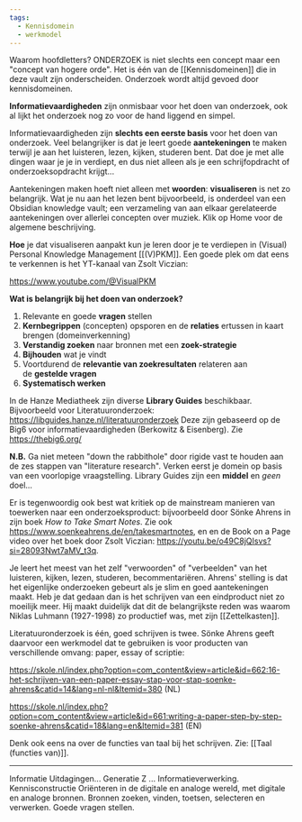 ```yaml
---
tags:
  - Kennisdomein
  - werkmodel
---
```

Waarom hoofdletters? ONDERZOEK is niet slechts een concept maar een "concept van hogere orde". Het is één van de [[Kennisdomeinen]] die in deze vault zijn onderscheiden. Onderzoek wordt altijd gevoed door kennisdomeinen. 

**Informatievaardigheden** zijn onmisbaar voor het doen van onderzoek, ook al lijkt het onderzoek nog zo voor de hand liggend en simpel.

Informatievaardigheden zijn **slechts een eerste basis** voor het doen van onderzoek. Veel belangrijker is dat je leert goede **aantekeningen** te maken terwijl je aan het luisteren, lezen, kijken, studeren bent. Dat doe je met alle dingen waar je je in verdiept, en dus niet alleen als je een schrijfopdracht of onderzoeksopdracht krijgt...

Aantekeningen maken hoeft niet alleen met **woorden**: **visualiseren** is net zo belangrijk. Wat je nu aan het lezen bent bijvoorbeeld, is onderdeel van een Obsidian knowledge vault; een verzameling van aan elkaar gerelateerde aantekeningen over allerlei concepten over muziek.
Klik op Home voor de algemene beschrijving.

**Hoe** je dat visualiseren aanpakt kun je leren door je te verdiepen in (Visual) Personal Knowledge Management [[(V)PKM]]. Een goede plek om dat eens te verkennen is het YT-kanaal van Zsolt Viczian:

https://www.youtube.com/@VisualPKM 

**Wat is belangrijk bij het doen van onderzoek?**

1. Relevante en goede **vragen** stellen
2. **Kernbegrippen** (concepten) opsporen en de **relaties** ertussen in kaart brengen (domeinverkenning)
3. **Verstandig zoeken** naar bronnen met een **zoek-strategie**
4. **Bijhouden** wat je vindt
5. Voortdurend de **relevantie van zoekresultaten** relateren aan de **gestelde vragen**
6. **Systematisch werken**

In de Hanze Mediatheek zijn diverse **Library Guides** beschikbaar.
Bijvoorbeeld voor Literatuuronderzoek: https://libguides.hanze.nl/literatuuronderzoek
Deze zijn gebaseerd op de Big6 voor informatievaardigheden (Berkowitz & Eisenberg).
Zie https://thebig6.org/

**N.B.** Ga niet meteen "down the rabbithole" door rigide vast te houden aan de zes stappen van "literature research". Verken eerst je domein op basis van een voorlopige vraagstelling. Library Guides zijn een **middel** en *geen* doel... 

Er is tegenwoordig ook best wat kritiek op de mainstream manieren van toewerken naar een onderzoeksproduct: bijvoorbeeld door Sönke Ahrens in zijn boek *How to Take Smart Notes*. Zie ook https://www.soenkeahrens.de/en/takesmartnotes, en 
en de Book on a Page video over het boek door Zsolt Viczian: https://youtu.be/o49C8jQIsvs?si=28093Nwt7aMV_t3q. 

Je leert het meest van het zelf "verwoorden" of "verbeelden" van het luisteren, kijken, lezen, studeren, becommentariëren. Ahrens' stelling is dat het eigenlijke onderzoeken gebeurt als je slim en goed aantekeningen maakt. Heb je dat gedaan dan is het schrijven van een eindproduct niet zo moeilijk meer. Hij maakt duidelijk dat dit de belangrijkste reden was waarom Niklas Luhmann (1927-1998) zo productief was, met zijn [[Zettelkasten]].

Literatuuronderzoek is één, goed schrijven is twee. 
Sönke Ahrens geeft daarvoor een werkmodel dat te gebruiken is voor producten van verschillende omvang: paper, essay of scriptie: 

https://skole.nl/index.php?option=com_content&view=article&id=662:16-het-schrijven-van-een-paper-essay-stap-voor-stap-soenke-ahrens&catid=14&lang=nl-nl&Itemid=380 (NL)

https://skole.nl/index.php?option=com_content&view=article&id=661:writing-a-paper-step-by-step-soenke-ahrens&catid=18&lang=en&Itemid=381  (EN)

Denk ook eens na over de functies van taal bij het schrijven. 
Zie: [[Taal (functies van)]]. 

---
Informatie
Uitdagingen...
Generatie Z ...
Informatieverwerking.
Kennisconstructie
Oriënteren in de digitale en analoge wereld, met digitale en analoge bronnen.
Bronnen zoeken, vinden, toetsen, selecteren en verwerken.
Goede vragen stellen.



